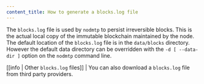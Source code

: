 ```yaml
---
content_title: How to generate a blocks.log file
---
```


The `blocks.log` file is used by `nodmtp` to persist irreversible blocks. This is the actual local copy of the immutable blockchain maintained by the node. The default location of the `blocks.log` file is in the `data/blocks` directory. However the default data directory can be overridden with the `-d [ --data-dir ]` option on the `nodmtp` command line.

[[info | Other `blocks.log` files]]
| You can also download a `blocks.log` file from third party providers.
